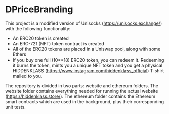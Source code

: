 # DPriceBranding

This project is a modified version of Unisocks (https://unisocks.exchange/) with the following functionality:
- An ERC20 token is created
- An ERC-721 (NFT) token contract is created
- All of the ERC20 tokens are placed in a Uniswap pool, along with some Ethers
- If you buy one full (10**18) ERC20 token, you can redeem it. Redeeming it burns the token, mints you a unique NFT token and you get a physical HIDDENKLASS (https://www.instagram.com/hiddenklass_official) T-shirt mailed to you.

The repository is divided in two parts: website and ethereum folders. The website folder contains everything needed for running the actual website (https://hiddenklass.store/). The ethereum folder contains the Ethereum smart contracts which are used in the background, plus their corresponding unit tests.
